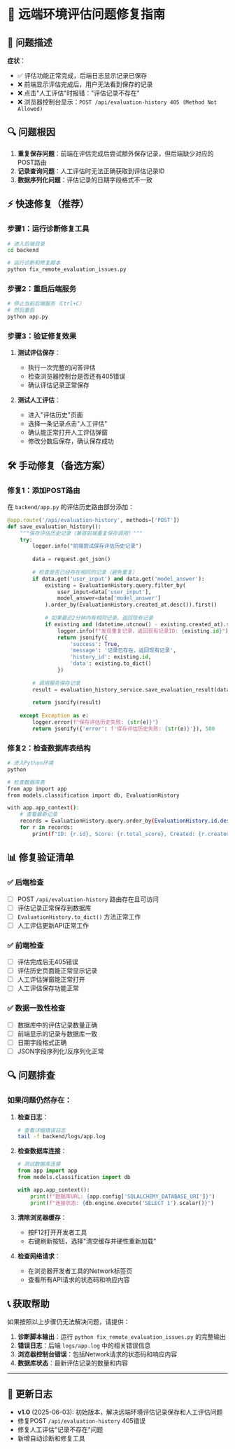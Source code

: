 # 🔧 远端环境评估问题修复指南

## 🚨 问题描述

**症状**：
- ✅ 评估功能正常完成，后端日志显示记录已保存
- ❌ 前端显示评估完成后，用户无法看到保存的记录
- ❌ 点击"人工评估"时报错："评估记录不存在"
- ❌ 浏览器控制台显示：`POST /api/evaluation-history 405 (Method Not Allowed)`

## 🔍 问题根因

1. **重复保存问题**：前端在评估完成后尝试额外保存记录，但后端缺少对应的POST路由
2. **记录查询问题**：人工评估时无法正确获取到评估记录ID
3. **数据序列化问题**：评估记录的日期字段格式不一致

## ⚡ 快速修复（推荐）

### 步骤1：运行诊断修复工具

```bash
# 进入后端目录
cd backend

# 运行诊断和修复脚本
python fix_remote_evaluation_issues.py
```

### 步骤2：重启后端服务

```bash
# 停止当前后端服务（Ctrl+C）
# 然后重启
python app.py
```

### 步骤3：验证修复效果

1. **测试评估保存**：
   - 执行一次完整的问答评估
   - 检查浏览器控制台是否还有405错误
   - 确认评估记录正常保存

2. **测试人工评估**：
   - 进入"评估历史"页面
   - 选择一条记录点击"人工评估"
   - 确认能正常打开人工评估弹窗
   - 修改分数后保存，确认保存成功

## 🛠️ 手动修复（备选方案）

### 修复1：添加POST路由

在 `backend/app.py` 的评估历史路由部分添加：

```python
@app.route('/api/evaluation-history', methods=['POST'])
def save_evaluation_history():
    """保存评估历史记录（兼容前端重复保存调用）"""
    try:
        logger.info("前端尝试保存评估历史记录")
        
        data = request.get_json()
        
        # 检查是否已经存在相同的记录（避免重复）
        if data.get('user_input') and data.get('model_answer'):
            existing = EvaluationHistory.query.filter_by(
                user_input=data['user_input'],
                model_answer=data['model_answer']
            ).order_by(EvaluationHistory.created_at.desc()).first()
            
            # 如果最近2分钟内有相同记录，返回现有记录
            if existing and (datetime.utcnow() - existing.created_at).seconds < 120:
                logger.info(f"发现重复记录，返回现有记录ID: {existing.id}")
                return jsonify({
                    'success': True,
                    'message': '记录已存在，返回现有记录',
                    'history_id': existing.id,
                    'data': existing.to_dict()
                })
        
        # 调用服务保存记录
        result = evaluation_history_service.save_evaluation_result(data)
        
        return jsonify(result)
        
    except Exception as e:
        logger.error(f"保存评估历史失败: {str(e)}")
        return jsonify({'error': f'保存评估历史失败: {str(e)}'}), 500
```

### 修复2：检查数据库表结构

```bash
# 进入Python环境
python

# 检查数据库表
from app import app
from models.classification import db, EvaluationHistory

with app.app_context():
    # 查看最新记录
    records = EvaluationHistory.query.order_by(EvaluationHistory.id.desc()).limit(5).all()
    for r in records:
        print(f"ID: {r.id}, Score: {r.total_score}, Created: {r.created_at}")
```

## 📊 修复验证清单

### ✅ 后端检查

- [ ] POST `/api/evaluation-history` 路由存在且可访问
- [ ] 评估记录正常保存到数据库
- [ ] `EvaluationHistory.to_dict()` 方法正常工作
- [ ] 人工评估更新API正常工作

### ✅ 前端检查

- [ ] 评估完成后无405错误
- [ ] 评估历史页面能正常显示记录
- [ ] 人工评估弹窗能正常打开
- [ ] 人工评估保存功能正常

### ✅ 数据一致性检查

- [ ] 数据库中的评估记录数量正确
- [ ] 前端显示的记录与数据库一致
- [ ] 日期字段格式正确
- [ ] JSON字段序列化/反序列化正常

## 🔍 问题排查

### 如果问题仍然存在：

1. **检查日志**：
   ```bash
   # 查看详细错误日志
   tail -f backend/logs/app.log
   ```

2. **检查数据库连接**：
   ```python
   # 测试数据库连接
   from app import app
   from models.classification import db
   
   with app.app_context():
       print(f"数据库URL: {app.config['SQLALCHEMY_DATABASE_URI']}")
       print(f"连接状态: {db.engine.execute('SELECT 1').scalar()}")
   ```

3. **清除浏览器缓存**：
   - 按F12打开开发者工具
   - 右键刷新按钮，选择"清空缓存并硬性重新加载"

4. **检查网络请求**：
   - 在浏览器开发者工具的Network标签页
   - 查看所有API请求的状态码和响应内容

## 📞 获取帮助

如果按照以上步骤仍无法解决问题，请提供：

1. **诊断脚本输出**：运行 `python fix_remote_evaluation_issues.py` 的完整输出
2. **错误日志**：后端 `logs/app.log` 中的相关错误信息
3. **浏览器控制台错误**：包括Network请求的状态码和响应内容
4. **数据库状态**：最新评估记录的数量和内容

---

## 📝 更新日志

- **v1.0** (2025-06-03): 初始版本，解决远端环境评估记录保存和人工评估问题
- 修复POST `/api/evaluation-history` 405错误
- 修复人工评估"记录不存在"问题
- 新增自动诊断和修复工具 
